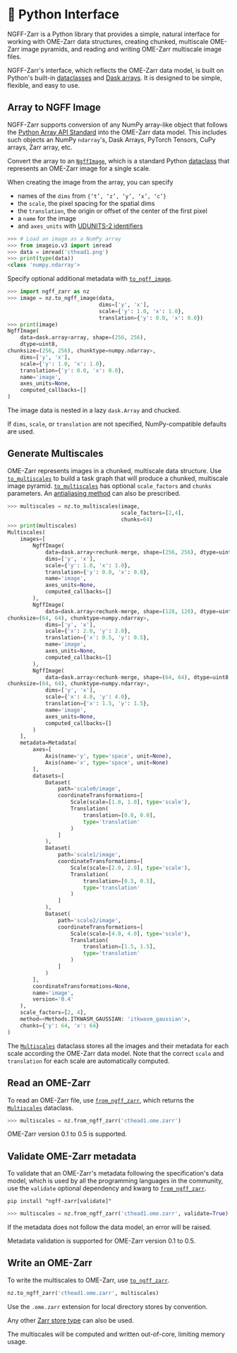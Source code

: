 # 🐍 Python Interface

NGFF-Zarr is a Python library that provides a simple, natural interface for
working with OME-Zarr data structures, creating chunked, multiscale OME-Zarr
image pyramids, and reading and writing OME-Zarr multiscale image files.

NGFF-Zarr's interface, which reflects the OME-Zarr data model, is built on
Python's built-in [dataclasses] and [Dask arrays]. It is designed to be simple,
flexible, and easy to use.

## Array to NGFF Image

NGFF-Zarr supports conversion of any NumPy array-like object that follows the
[Python Array API Standard] into the OME-Zarr data model. This includes such
objects an NumPy `ndarray`'s, Dask Arrays, PyTorch Tensors, CuPy arrays, Zarr
array, etc.

Convert the array to an [`NgffImage`], which is a standard Python [dataclass]
that represents an OME-Zarr image for a single scale.

When creating the image from the array, you can specify

- names of the `dims` from `{‘t’, ‘z’, ‘y’, ‘x’, ‘c’}`
- the `scale`, the pixel spacing for the spatial dims
- the `translation`, the origin or offset of the center of the first pixel
- a `name` for the image
- and `axes_units` with [UDUNITS-2 identifiers]

```python
>>> # Load an image as a NumPy array
>>> from imageio.v3 import imread
>>> data = imread('cthead1.png')
>>> print(type(data))
<class 'numpy.ndarray'>
```

Specify optional additional metadata with [`to_ngff_image`].

```python
>>> import ngff_zarr as nz
>>> image = nz.to_ngff_image(data,
                             dims=['y', 'x'],
                             scale={'y': 1.0, 'x': 1.0},
                             translation={'y': 0.0, 'x': 0.0})
>>> print(image)
NgffImage(
    data=dask.array<array, shape=(256, 256),
    dtype=uint8,
chunksize=(256, 256), chunktype=numpy.ndarray>,
    dims=['y', 'x'],
    scale={'y': 1.0, 'x': 1.0},
    translation={'y': 0.0, 'x': 0.0},
    name='image',
    axes_units=None,
    computed_callbacks=[]
)
```

The image data is nested in a lazy `dask.Array` and chucked.

If `dims`, `scale`, or `translation` are not specified, NumPy-compatible
defaults are used.

## Generate Multiscales

OME-Zarr represents images in a chunked, multiscale data structure. Use
[`to_multiscales`] to build a task graph that will produce a chunked, multiscale
image pyramid. [`to_multiscales`] has optional `scale_factors` and `chunks`
parameters. An [antialiasing method](./methods.md) can also be prescribed.

```python
>>> multiscales = nz.to_multiscales(image,
                                    scale_factors=[2,4],
                                    chunks=64)
>>> print(multiscales)
Multiscales(
    images=[
        NgffImage(
            data=dask.array<rechunk-merge, shape=(256, 256), dtype=uint8,chunksize=(64, 64), chunktype=numpy.ndarray>,
            dims=['y', 'x'],
            scale={'y': 1.0, 'x': 1.0},
            translation={'y': 0.0, 'x': 0.0},
            name='image',
            axes_units=None,
            computed_callbacks=[]
        ),
        NgffImage(
            data=dask.array<rechunk-merge, shape=(128, 128), dtype=uint8,
chunksize=(64, 64), chunktype=numpy.ndarray>,
            dims=['y', 'x'],
            scale={'x': 2.0, 'y': 2.0},
            translation={'x': 0.5, 'y': 0.5},
            name='image',
            axes_units=None,
            computed_callbacks=[]
        ),
        NgffImage(
            data=dask.array<rechunk-merge, shape=(64, 64), dtype=uint8,
chunksize=(64, 64), chunktype=numpy.ndarray>,
            dims=['y', 'x'],
            scale={'x': 4.0, 'y': 4.0},
            translation={'x': 1.5, 'y': 1.5},
            name='image',
            axes_units=None,
            computed_callbacks=[]
        )
    ],
    metadata=Metadata(
        axes=[
            Axis(name='y', type='space', unit=None),
            Axis(name='x', type='space', unit=None)
        ],
        datasets=[
            Dataset(
                path='scale0/image',
                coordinateTransformations=[
                    Scale(scale=[1.0, 1.0], type='scale'),
                    Translation(
                        translation=[0.0, 0.0],
                        type='translation'
                    )
                ]
            ),
            Dataset(
                path='scale1/image',
                coordinateTransformations=[
                    Scale(scale=[2.0, 2.0], type='scale'),
                    Translation(
                        translation=[0.5, 0.5],
                        type='translation'
                    )
                ]
            ),
            Dataset(
                path='scale2/image',
                coordinateTransformations=[
                    Scale(scale=[4.0, 4.0], type='scale'),
                    Translation(
                        translation=[1.5, 1.5],
                        type='translation'
                    )
                ]
            )
        ],
        coordinateTransformations=None,
        name='image',
        version='0.4'
    ),
    scale_factors=[2, 4],
    method=<Methods.ITKWASM_GAUSSIAN: 'itkwasm_gaussian'>,
    chunks={'y': 64, 'x': 64}
)
```

The [`Multiscales`] dataclass stores all the images and their metadata for each
scale according the OME-Zarr data model. Note that the correct `scale` and
`translation` for each scale are automatically computed.

## Read an OME-Zarr

To read an OME-Zarr file, use [`from_ngff_zarr`], which returns the
[`Multiscales`] dataclass.

```python
>>> multiscales = nz.from_ngff_zarr('cthead1.ome.zarr')
```

OME-Zarr version 0.1 to 0.5 is supported.

## Validate OME-Zarr metadata

To validate that an OME-Zarr's metadata following the specification's data
model, which is used by all the programming languages in the community, use the
`validate` optional dependency and kwarg to [`from_ngff_zarr`].

```shell
pip install "ngff-zarr[validate]"
```

```python
>>> multiscales = nz.from_ngff_zarr('cthead1.ome.zarr', validate=True)
```

If the metadata does not follow the data model, an error will be raised.

Metadata validation is supported for OME-Zarr version 0.1 to 0.5.

## Write an OME-Zarr

To write the multiscales to OME-Zarr, use [`to_ngff_zarr`].

```python
nz.to_ngff_zarr('cthead1.ome.zarr', multiscales)
```

Use the `.ome.zarr` extension for local directory stores by convention.

Any other
[Zarr store type](https://zarr.readthedocs.io/en/stable/api/storage.html) can
also be used.

The multiscales will be computed and written out-of-core, limiting memory usage.

[dataclass]: https://docs.python.org/3/library/dataclasses.html
[dataclasses]: https://docs.python.org/3/library/dataclasses.html
[Dask arrays]: https://docs.dask.org/en/stable/array.html
[Python Array API Standard]: https://data-apis.org/array-api/latest/
[UDUNITS-2 identifiers]: https://ngff.openmicroscopy.org/latest/#axes-md
[`Multiscales`]: ./apidocs/ngff_zarr/ngff_zarr.multiscales.md
[`NgffImage`]: ./apidocs/ngff_zarr/ngff_zarr.ngff_image.md
[`to_ngff_zarr`]: ./apidocs/ngff_zarr/ngff_zarr.to_ngff_zarr.md
[`to_ngff_image`]: ./apidocs/ngff_zarr/ngff_zarr.to_ngff_image.md
[`to_multiscales`]: ./apidocs/ngff_zarr/ngff_zarr.to_multiscales.md
[`from_ngff_zarr`]: ./apidocs/ngff_zarr/ngff_zarr.from_ngff_zarr.md
